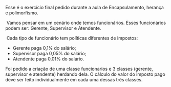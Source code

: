 Esse é o exercício final pedido durante a aula de Encapsulamento, herança e polimorfismo.

​	Vamos pensar em um cenário onde temos funcionários. Esses funcionários podem ser: Gerente, Supervisor e Atendente.

​	Cada tipo de funcionário tem políticas diferentes de impostos:

* Gerente paga 0,1% do salário;
* Supervisor paga 0,05% do salário;
* Atendente paga 0,01% do salário.

Foi pedido a criação de uma classe funcionarios e 3 classes (gerente, supervisor e atendente) herdando dela. O cálculo do valor do imposto pago deve ser feito individualmente em cada uma dessas três classes.


